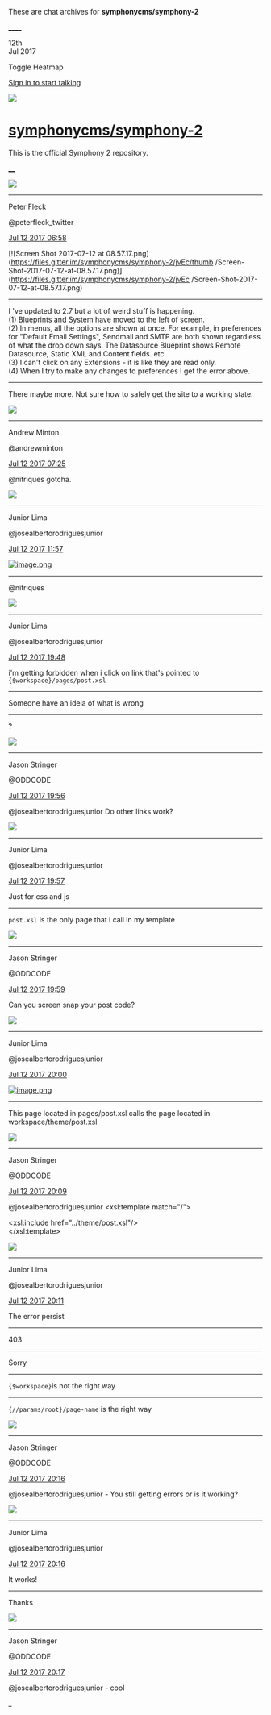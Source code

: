 These are chat archives for **symphonycms/symphony-2**

[__](/symphonycms/symphony-2/archives/2017/07/13)[__](/symphonycms/symphony-2/archives/2017/07/11)

12th  
Jul 2017

Toggle Heatmap

[Sign in to start talking](/login?action=login&button=archive-login)

![](https://avatars-02.gitter.im/group/iv/3/57542c45c43b8c601977197e?s=48)

#  [symphonycms/symphony-2](/symphonycms/symphony-2)

This is the official Symphony 2 repository.

[ __](/orgs/symphonycms/rooms "More symphonycms rooms")

![](https://pbs.twimg.com/profile_images/852618028/peterSmall_bigger.jpg)

____

Peter Fleck

@peterfleck_twitter

[Jul 12 2017
06:58](https://gitter.im/symphonycms/symphony-2?at=5965c8931c8697534a166d15)

[![Screen Shot 2017-07-12 at
08.57.17.png](https://files.gitter.im/symphonycms/symphony-2/jvEc/thumb
/Screen-
Shot-2017-07-12-at-08.57.17.png)](https://files.gitter.im/symphonycms/symphony-2/jvEc
/Screen-Shot-2017-07-12-at-08.57.17.png)

____

I 've updated to 2.7 but a lot of weird stuff is happening.  
(1) Blueprints and System have moved to the left of screen.  
(2) In menus, all the options are shown at once. For example, in preferences
for "Default Email Settings", Sendmail and SMTP are both shown regardless of
what the drop down says. The Datasource Blueprint shows Remote Datasource,
Static XML and Content fields. etc  
(3) I can't click on any Extensions - it is like they are read only.  
(4) When I try to make any changes to preferences I get the error above.

____

There maybe more. Not sure how to safely get the site to a working state.

![](https://avatars2.githubusercontent.com/u/707189?v=4&s=30)

____

Andrew Minton

@andrewminton

[Jul 12 2017
07:25](https://gitter.im/symphonycms/symphony-2?at=5965ced12723db8d5e018d01)

@nitriques gotcha.

![](https://avatars2.githubusercontent.com/u/8875485?v=4&s=30)

____

Junior Lima

@josealbertorodriguesjunior

[Jul 12 2017
11:57](https://gitter.im/symphonycms/symphony-2?at=59660e9b1c8697534a17b4d8)

[![image.png](https://files.gitter.im/symphonycms/symphony-2/sumk/thumb/image.png)](https://files.gitter.im/symphonycms/symphony-2/sumk/image.png)

____

@nitriques

![](https://avatars2.githubusercontent.com/u/8875485?v=4&s=30)

____

Junior Lima

@josealbertorodriguesjunior

[Jul 12 2017
19:48](https://gitter.im/symphonycms/symphony-2?at=59667d1abc46472974e2b922)

i'm getting forbidden when i click on link that's pointed to
`{$workspace}/pages/post.xsl`

____

Someone have an ideia of what is wrong

____

?

![](https://avatars2.githubusercontent.com/u/149148?v=4&s=30)

____

Jason Stringer

@ODDCODE

[Jul 12 2017
19:56](https://gitter.im/symphonycms/symphony-2?at=59667ef689aea4761d90cd26)

@josealbertorodriguesjunior Do other links work?

![](https://avatars2.githubusercontent.com/u/8875485?v=4&s=30)

____

Junior Lima

@josealbertorodriguesjunior

[Jul 12 2017
19:57](https://gitter.im/symphonycms/symphony-2?at=59667f39329651f46e7f090f)

Just for css and js

____

`post.xsl` is the only page that i call in my template

![](https://avatars2.githubusercontent.com/u/149148?v=4&s=30)

____

Jason Stringer

@ODDCODE

[Jul 12 2017
19:59](https://gitter.im/symphonycms/symphony-2?at=59667f89c101bc4e3a7b8829)

Can you screen snap your post code?

![](https://avatars2.githubusercontent.com/u/8875485?v=4&s=30)

____

Junior Lima

@josealbertorodriguesjunior

[Jul 12 2017
20:00](https://gitter.im/symphonycms/symphony-2?at=59667fce2723db8d5e04ecbc)

[![image.png](https://files.gitter.im/symphonycms/symphony-2/SG7o/thumb/image.png)](https://files.gitter.im/symphonycms/symphony-2/SG7o/image.png)

____

This page located in pages/post.xsl calls the page located in
workspace/theme/post.xsl

![](https://avatars2.githubusercontent.com/u/149148?v=4&s=30)

____

Jason Stringer

@ODDCODE

[Jul 12 2017
20:09](https://gitter.im/symphonycms/symphony-2?at=596681fd329651f46e7f142b)

@josealbertorodriguesjunior <xsl:template match="/">

<xsl:include href="../theme/post.xsl"/>  
</xsl:template>

![](https://avatars2.githubusercontent.com/u/8875485?v=4&s=30)

____

Junior Lima

@josealbertorodriguesjunior

[Jul 12 2017
20:11](https://gitter.im/symphonycms/symphony-2?at=5966827b4bcd78af56a37ddd)

The error persist

____

403

____

Sorry

____

`{$workspace}`is not the right way

____

`{//params/root}/page-name` is the right way

![](https://avatars2.githubusercontent.com/u/149148?v=4&s=30)

____

Jason Stringer

@ODDCODE

[Jul 12 2017
20:16](https://gitter.im/symphonycms/symphony-2?at=5966838fbf7e6af22cd094e0)

@josealbertorodriguesjunior \- You still getting errors or is it working?

![](https://avatars2.githubusercontent.com/u/8875485?v=4&s=30)

____

Junior Lima

@josealbertorodriguesjunior

[Jul 12 2017
20:16](https://gitter.im/symphonycms/symphony-2?at=596683b32723db8d5e05002d)

It works!

____

Thanks

![](https://avatars2.githubusercontent.com/u/149148?v=4&s=30)

____

Jason Stringer

@ODDCODE

[Jul 12 2017
20:17](https://gitter.im/symphonycms/symphony-2?at=596683d23230e14f3a519b54)

@josealbertorodriguesjunior \- cool

_

